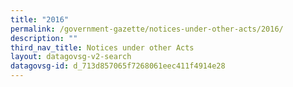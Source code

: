 ```yaml
---
title: "2016"
permalink: /government-gazette/notices-under-other-acts/2016/
description: ""
third_nav_title: Notices under other Acts
layout: datagovsg-v2-search
datagovsg-id: d_713d857065f7268061eec411f4914e28
---
```

